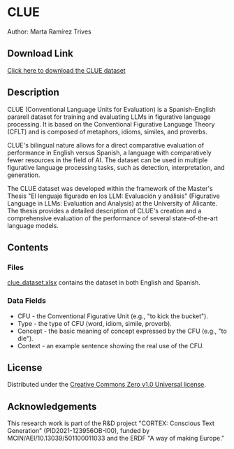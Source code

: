 # CLUE
Author: Marta Ramírez Trives

## Download Link
[Click here to download the CLUE dataset](https://github.com/mtrives02/CLUE/blob/main/clue_dataset.xlsx)

## Description
CLUE (Conventional Language Units for Evaluation) is a Spanish-English pararell dataset for training and evaluating LLMs in figurative language processing. It is based on the Conventional Figurative Language Theory (CFLT) and is composed of metaphors, idioms, similes, and proverbs.

CLUE's bilingual nature allows for a direct comparative evaluation of performance in English versus Spanish, a language with comparatively fewer resources in the field of AI.
The dataset can be used in multiple figurative language processing tasks, such as detection, interpretation, and generation.

The CLUE dataset was developed within the framework of the Master's Thesis "El lenguaje figurado en los LLM: Evaluación y análisis" (Figurative Language in LLMs: Evaluation
and Analysis) at the University of Alicante. The thesis provides a detailed description of CLUE's creation and a comprehensive evaluation of the performance of several
state-of-the-art language models.

## Contents
### Files
[clue_dataset.xlsx](https://github.com/mtrives02/CLUE/blob/main/clue_dataset.xlsx) contains the dataset in both English and Spanish.
### Data Fields
* CFU - the Conventional Figurative Unit (e.g., "to kick the bucket").
* Type - the type of CFU (word, idiom, simile, proverb).
* Concept - the basic meaning of concept expressed by the CFU (e.g., "to die").
* Context - an example sentence showing the real use of the CFU.

## License
Distributed under the [Creative Commons Zero v1.0 Universal license](https://github.com/mtrives02/CLUE/blob/main/LICENSE).

## Acknowledgements
This research work is part of the R&D project "CORTEX: Conscious Text Generation" (PID2021-123956OB-I00), funded by MCIN/AEI/10.13039/501100011033 and the ERDF "A way of
making Europe."
